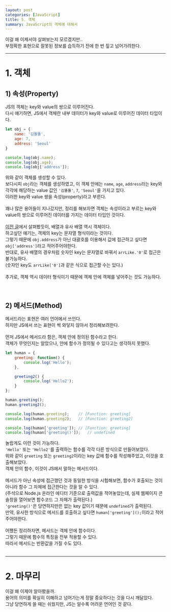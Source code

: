 ```yaml
---
layout: post
categories: [JavaScript]
title: 5. 객체
summary: JavaScript의 객체에 대해서
---
```


이걸 왜 이제서야 살펴보는지 모르겠지만..<br>
부정확한 표현으로 잘못된 정보를 습득하기 전에 한 번 짚고 넘어가려한다.<br>

---
# 1. 객체

## 1) 속성(Property)
JS의 객체는 key와 value의 쌍으로 이루어진다.<br>
다시 얘기하면, JS에서 객체란 내부 데이터가 key와 value로 이루어진 데이터 타입이다.<br>

```js
let obj = {
    name: '김똘똘',
    age: 7,
    address: 'Seoul'
}

console.log(obj.name);
console.log(obj.age);
console.log(obj['address']);
```

위와 같이 객체를 생성할 수 있다.<br>
보다시피 `obj`라는 객체를 생성하였고, 이 객체 안에는 `name`, `age`, `address`라는 key와 각각에 해당하는 value 값인 `'김똘똘'`, `7`, `'Seoul'`을 가지고 있다.<br>
이러한 key와 value 쌍을 속성(property)라고 부른다.<br>
<br>
꽤나 많은 용어들이 지나갔지만, 정리를 해보자면 객체는 속성이라고 부르는 key와 value의 쌍으로 이루어진 데이터를 가지는 데이터 타입인 것이다.<br>
<br>
[이전 글](https://pmaarks.github.io/javascript/2024/08/25/4-%EB%B0%B0%EC%97%B4%EA%B3%BC%EC%9C%A0%EC%82%AC%EB%B0%B0%EC%97%B4.html)에서 살펴봤듯이, 배열과 유사 배열 역시 객체이다.<br>
하고싶던 얘기는, 객체의 key는 문자열 형식이라는 것이다.<br>
그렇기 때문에 `obj.address`가 아닌 대괄호를 이용해서 값에 접근하고 싶다면 `obj['address']`라고 적어주어야한다.<br>
반대로, 유사 배열의 경우처럼 숫자인 key는 문자열로 바꿔서 `arrLike.'0'`로 접근은 불가능하다.<br>
(숫자인 key도 `arrLike['0']`과 같은 식으로 접근할 수는 있다.)<br>
<br>
추가로, 객체 역시 데이터 형식이기 때문에 객체 안에 객체를 넣어주는 것도 가능하다.<br>
<br>
<br>

## 2) 메서드(Method)
메서드라는 표현은 여러 언어에서 쓰인다.<br>
하지만 JS에서 쓰는 표현이 썩 와닿지 않아서 정리해보려한다.<br>
<br>
먼저 JS에서 메서드라 함은, 객체 안에 정의된 함수라고 한다.<br>
객체가 무엇인지는 알았으나, 안에 함수가 정의될 수 있다고는 생각하지 못했다.<br>

```js
let human = {
    greeting: function() {
        console.log('Hello');
    },

    greeting2() {
        console.log('Hello2');
    }
};

human.greeting();
human.greeting2();

console.log(human.greeting);    // [Function: greeting]
console.log(human.greeting2);   // [Function: greeting2]

console.log(human['greeting']); // [Function: greeting]
console.log(human['greeting()']);   // undefined
```

놀랍게도 이런 것이 가능하다.<br>
`'Hello'` 또는 `'Hello2'`를 출력하는 함수를 각각 다른 방식으로 만들어보았다.<br>
위와 같이 `greeting` 또는 `greeting2`이라는 key 값에 함수를 작성해주었고, 이것을 호출해보았다.<br>
객체 안의 함수, 이것이 JS에서 말하는 메서드이다.<br>
<br>
메서드가 아닌 속성에 접근했던 것과 동일한 방식을 시험해보면, 함수가 호출되는 것이 아니라 함수 그 자체에 접근한다는 것을 알 수 있다.<br>
(주석으로 Node.js 온라인 에디터 기준으로 출력값을 적어놓았는데, 실제 웹페이지 콘솔창을 열어보면 함수코드 그 자체가 출력된다.)<br>
`'greeting()'`은 당연하지만은 없는 key 값이기 때문에 `undefined`가 출력된다.<br>
만약, 유사한 방식으로 메서드를 호출하고 싶다면 `human['greeting']();`이라고 적어주어야한다.<br>
<br>
어쨌든 정리하자면, 메서드는 객체 안에 함수이다.<br>
그렇기 때문에 함수의 특징을 전부 적용할 수 있다.<br>
따라서 메서드는 반환값을 가질 수도 있다.<br>
<br>

---

# 2. 마무리
이걸 왜 이제야 알아봤을까.<br>
용어의 의미를 확실히 이해하고 넘어가는게 정말 중요하다는 것을 다시 깨달았다.<br>
그냥 당연하게 쓸 때는 쉬웠지만, JS는 알수록 어려운 언어인 것 같다.<br>
<br>



